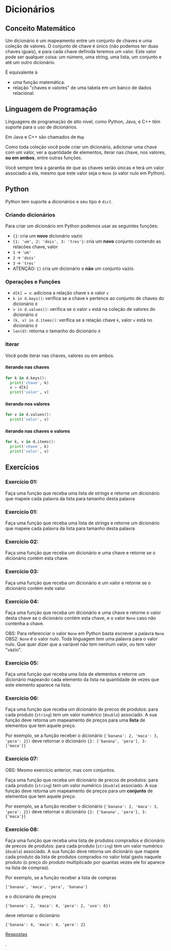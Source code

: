 # Dicionários

## Conceito Matemático

Um dicionário é um mapeamento entre um conjunto de chaves e uma coleção de valores. O conjunto de chave é único (não podemos ter duas chaves iguais), e para cada chave definida teremos um valor. Este valor pode ser qualquer coisa: um número, uma string, uma lista, um conjunto e até um outro dicionário.

É equivalente à
- uma função matemática.
- relação "chaves e valores" de uma tabela em um banco de dados relacional.

## Linguagem de Programação

Linguagens de programação de alto nível, como Python, Java, e C++ têm suporte para o uso de dicionários.

Em Java e C++ são chamados de `Map`

Como toda coleção você pode criar um dicionário, adicionar uma chave com um valor, ver a quantidade de elementos, iterar nas chave, nos valores, **ou em ambos**, entre outras funções.

Você sempre terá a garantia de que as chaves serão únicas e terá um valor associado a ela, mesmo que este valor seja o `None` (o valor nulo em Python).

## Python

Python tem suporte a dicionários e seu tipo é `dict`.

### Criando dicionários

Para criar um dicionário em Python podemos usar as seguintes funções:
- `{}`: cria um **novo** dicionário vazio
- `{1: 'um', 2: 'dois', 3: 'tres'}`: cria um **novo** conjunto contendo as relacões chave, valor
- `1` -> `'um'`
- `2` -> `'dois'`
- `3` -> `'tres'`
- ATENÇÃO: `{}` cria um dicionário e **não** um conjunto vazio.

### Operações e Funções

- `d[k] = v`: adiciona a relação chave `k` e valor `v`
- `k in d.keys()`: verifica se a chave `k` pertence ao conjunto de chaves do dicionário `d`
- `v in d.values()`: verifica se o valor `v` está na coleção de valores do dicionário `d`
- `(k, v) in d.items()`: verifica se a relação chave `k`, valor `v` está no dicionário `d`
- `len(d)`: retorna o tamanho do dicionário `d`


### Iterar

Você pode iterar nas chaves, valores ou em ambos.

#### iterando nas chaves

``` python
for k in d.keys():
  print('chave', k)
  v = d[k]
  print('valor', v)
```

#### iterando nos valores

``` python
for v in d.values():
  print('valor', v)
```

#### iterando nas chaves e valores

``` python
for k, v in d.items():
  print('chave', k)
  print('valor', v)
```


## Exercícios

### Exercício 01:

Faça uma função que receba uma lista de strings e retorne um dicionário que mapeie cada palavra da lista para tamanho desta palavra


### Exercício 01:

Faça uma função que receba uma lista de strings e retorne um dicionário que mapeie cada palavra da lista para tamanho desta palavra



### Exercício 02:

Faça uma função que receba um dicionário e uma chave e retorne se o dicionário contém esta chave.


### Exercício 03:

Faça uma função que receba um dicionário e um valor e retorne se o dicionário contém este valor.


### Exercício 04:

Faça uma função que receba um dicionário e uma chave e retorne o valor desta chave se o dicionário contém esta chave, e o valor `None` caso não contenha a chave.

OBS: Para referenciar o valor `None` em Python basta escrever a palavra `None`
OBS2: `None` é o valor nulo. Toda linguagem tem uma palavra para o valor nulo. Que quer dizer que a variável não tem nenhum valor, ou tem valor "vazio".


### Exercício 05:

Faça uma função que receba uma lista de elementos e retorne um dicionário mapeando cada elemento da lista na quantidade de vezes que este elemento aparece na lista.



### Exercício 06:

Faça uma função que receba um dicionário de precos de produtos: para cada produto (`string`) tem um valor numérico (`double`) associado. A sua função deve retorna um mapeamento de preços para uma **lista** de elementos que tem aquele preço.

Por exemplo, se a função receber o dicionário `{'banana': 2, 'maca': 3, 'pera': 2})` deve retornar o dicionário `{2: ['banana', 'pera'], 3: ['maca']}`



### Exercício 07:

OBS: Mesmo exercício anterior, mas com conjuntos.

Faça uma função que receba um dicionário de precos de produtos: para cada produto (`string`) tem um valor numérico (`double`) associado. A sua função deve retorna um mapeamento de preços para um **conjunto** de elementos que tem aquele preço.

Por exemplo, se a função receber o dicionário `{'banana': 2, 'maca': 3, 'pera': 2})` deve retornar o dicionário `{2: {'banana', 'pera'}, 3: {'maca'}}`





### Exercício 08:

Faça uma função que receba uma lista de produtos comprados e dicionário de precos de produtos: para cada produto (`string`) tem um valor numérico (`double`) associado. A sua função deve retorna um dicionário que mapeie cada produto da lista de produtos comprados no valor total gasto naquele produto (o preço do produto multiplicado por quantas vezes ele foi aparece na lista de compras).

Por exemplo, se a função receber a lista de compras
```
['banana', 'maca', 'pera', 'banana']
```
e o dicionário de preços
```
{'banana': 2, 'maca': 4, 'pera': 2, 'uva': 6})
```
deve retornar o dicionário
```
{'banana': 4, 'maca': 4, 'pera': 2}
```








[Respostas](https://github.com/viniciusdenovaes/Unip222IPE/tree/master/lab08)







.
